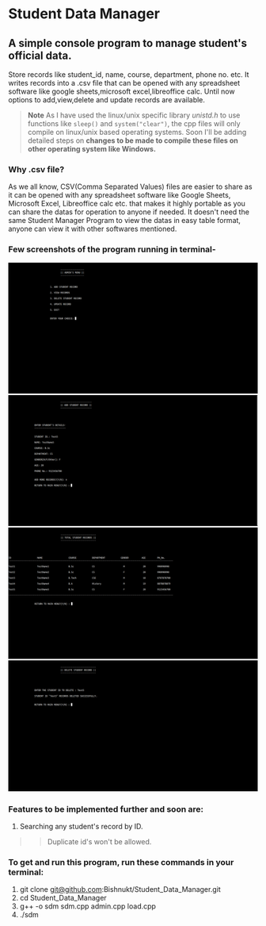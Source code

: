 # Student Data Manager

## A simple console program to manage student's official data.

Store records like student_id, name, course, department, phone no. etc.
It writes records into a .csv file that can be opened with any spreadsheet software like google sheets,microsoft excel,libreoffice calc.
Until now options to add,view,delete and update records are available.

>**Note**
> As I have used the linux/unix specific library *unistd.h* to use functions like `sleep()` and `system("clear")`, the cpp files will  only compile on linux/unix based operating systems. Soon I'll be adding detailed steps on **changes to be made to compile these files on other operating system like Windows.**

### Why .csv file?
As we all know, CSV(Comma Separated Values) files are easier to share as it can be opened with any spreadsheet software like Google Sheets, Microsoft Excel, Libreoffice calc etc. that makes it highly portable as you can share the datas for operation to anyone if needed. It doesn't need the same Student Manager Program to view the datas in easy table format, anyone can view it with other softwares mentioned. 

### Few screenshots of the program running in terminal-
![Admin's Menu](screenshots/admin_menu.png "Admin's Menu")
![Add Record](screenshots/add_record.png "Add Record")
![View Records](screenshots/view_record.png "View Records")
![Delete Record](screenshots/delete_record.png "Delete Record")

### Features to be implemented further and soon are:

1.  Searching any student's record by ID.

>> Duplicate id's won't be allowed.

### To get and run this program, run these commands in your terminal:

1.  git clone git@github.com:Bishnukt/Student_Data_Manager.git
1.  cd Student_Data_Manager
1.  g++ -o sdm sdm.cpp admin.cpp load.cpp
1.  ./sdm
